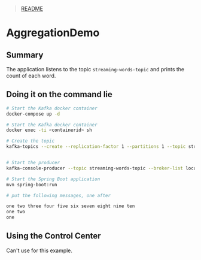 > [README](../README.md)

# AggregationDemo

## Summary

The application listens to the topic `streaming-words-topic`  and prints the count of each word.



## Doing it on the command lie
```sh
# Start the Kafka docker container
docker-compose up -d

# Start the Kafka docker container
docker exec -ti <containerid> sh

# Create the topic
kafka-topics --create --replication-factor 1 --partitions 1 --topic streaming-words-topic


# Start the producer
kafka-console-producer --topic streaming-words-topic --broker-list localhost:9092 

# Start the Spring Boot application
mvn spring-boot:run

# put the following messages, one after 

one two three four five six seven eight nine ten
one two
one

```

## Using the Control Center

Can't use for this example.